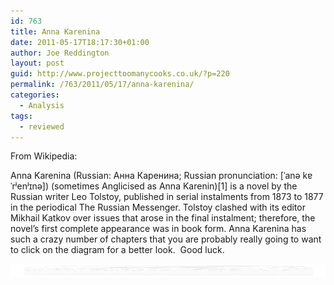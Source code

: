 ```yaml
---
id: 763
title: Anna Karenina
date: 2011-05-17T18:17:30+01:00
author: Joe Reddington
layout: post
guid: http://www.projecttoomanycooks.co.uk/?p=220
permalink: /763/2011/05/17/anna-karenina/
categories:
  - Analysis
tags:
  - reviewed
---
```

From Wikipedia:

Anna Karenina (Russian: Анна Каренина; Russian pronunciation: [ˈanə kɐˈrʲenʲɪnə]) (sometimes Anglicised as Anna Karenin)[1] is a novel by the Russian writer Leo Tolstoy, published in serial instalments from 1873 to 1877 in the periodical The Russian Messenger. Tolstoy clashed with its editor Mikhail Katkov over issues that arose in the final instalment; therefore, the novel&#8217;s first complete appearance was in book form. Anna Karenina has such a crazy number of chapters that you are probably really going to want to click on the diagram for a better look.  Good luck.

![Alt text](/assets/uploads/2011/05/Dendrogram-4.png)
